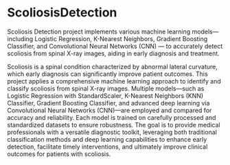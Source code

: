 # ScoliosisDetection
Scoliosis Detection project implements various machine learning models—including Logistic Regression, K-Nearest Neighbors, Gradient Boosting Classifier, and Convolutional Neural Networks (CNN) — to accurately detect scoliosis from spinal X-ray images, aiding in early diagnosis and treatment.

Scoliosis is a spinal condition characterized by abnormal lateral curvature, which early diagnosis can significantly improve patient outcomes. This project applies a comprehensive machine learning approach to identify and classify scoliosis from spinal X-ray images. Multiple models—such as Logistic Regression with StandardScaler, K-Nearest Neighbors (KNN) Classifier, Gradient Boosting Classifier, and advanced deep learning via Convolutional Neural Networks (CNN)—are employed and compared for accuracy and reliability. Each model is trained on carefully processed and standardized datasets to ensure robustness. The goal is to provide medical professionals with a versatile diagnostic toolkit, leveraging both traditional classification methods and deep learning capabilities to enhance early detection, facilitate timely interventions, and ultimately improve clinical outcomes for patients with scoliosis.
